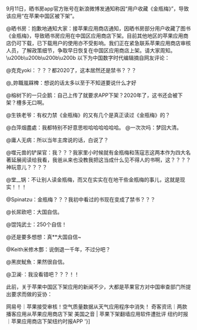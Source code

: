 9月11日，晒书房app官方账号在新浪微博发通知称因“用户收藏《金瓶梅》”，导致该应用“在苹果中国区被下架”。

@晒书房：抱歉地通知大家：接苹果应用商店通知，因晒书房部分用户收藏了图书《金瓶梅》，导致晒书房应用在中国区应用商店下架。目前其他地区的苹果应用商店仍可下载，已下载用户的使用亦不受影响。我们正在紧急联系苹果应用商店审核人员，了解政策细节，争取早日恢复在中国区应用商店上架。请大家周知。 \u200b\u200b\u200b\u200b 以下为中国数字时代编辑摘自网友评论：

@克克yoki：？？？都2020了，这本居然还是禁书？？？

@_妳職嵐槑椑：想说的话太多以至于不知道要说什么才好

@榕树下的一只企鹅：自己上传了就要求APP下架？2020年了，这书还会被下架？槽多无口啊。

@生铁老爷：有权力禁《金瓶梅》的又有几个是真正读过《金瓶梅》的？

@白萍烟盡處：我都特别不好意思啦哈哈哈哈哈哈。 @一次次吗：梦回大清。

@庸人无病：所以当年主席说的话，白说了？

@噬元兽的铲屎官：我？？？我家里小时候就有金瓶梅和荡寇志这两本作为四大名著延展阅读给我看，我爸从来也没教我把这当成什么见不得人的书啊，这？？？？神玩意儿？？？？

@堂__锅：不让别人读金瓶梅，而又在实实在在地干些金瓶梅的事儿，这就是现实！！！

@Spinatzu：金瓶梅？？？我初中看过的书现在变成了禁书？？？

@长屌欧吧：大国自信。

@馄饨武士：250个自信！

@还是要多想想：真**大国自信~

@Keith米修木酆：说倒退一千年，不过分吧？

@黑炭魷魚：果然很自信。

@卫澜·：我没看错吧？？？！！

此前，关于苹果中国区下架应用的新闻不少，大都是苹果官方对中国审查部门所提出要求而做的妥协：

网易号｜苹果接受审核！空气质量数据从天气应用程序中消失！ 奇客资讯｜两款播客应用从苹果应用商店下架 美国之音 | 苹果下架翻墙应用软件遭批评 纽约时报｜苹果应用商店下架纽约时报APP '}]